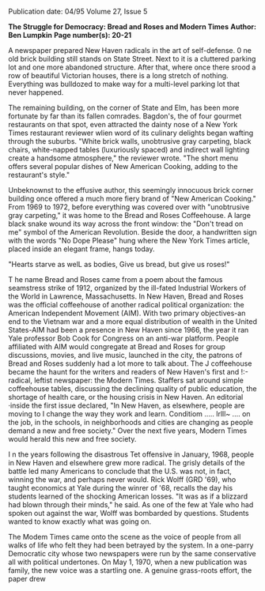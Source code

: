 Publication date: 04/95
Volume 27, Issue 5

**The Struggle for Democracy: Bread and Roses and Modern Times**
**Author: Ben Lumpkin**
**Page number(s): 20-21**

A newspaper prepared New Haven radicals in the art of self-defense. 
0 
ne old brick building still stands on State Street. Next to 
it is a cluttered parking lot and one more abandoned 
structure. After that, where once there srood a row of 
beautiful Victorian houses, there is a long stretch of 
nothing. Everything was bulldozed to make way for a multi-level 
parking lot that never happened. 

The remaining building, on the corner of State and Elm, has 
been more fortunate by far than its fallen comrades. Bagdon's, the of 
four gourmet restaurants on that spot, even attracted the dainty 
nose of a New York Times restaurant reviewer wlien word of its 
culinary delights began wafting through the suburbs. "White brick 
walls, unobtrusive gray carpeting, black chairs, white-napped tables 
(luxuriously spaced) and indirect wall lighting create a handsome 
atmosphere," the reviewer wrote. "The short menu offers several 
popular dishes of New American Cooking, adding to the 
restaurant's style." 

Unbeknownst to the effusive author, this seemingly innocuous 
brick corner building once offered a much more fiery brand of 
"New American Cooking." From 1969 to 1972, before everything 
was covered over with "unobtrusive gray carpeting," it was home to 
the Bread and Roses Coffeehouse. A large black snake wound its 
way across the front window: the "Don't tread on me" symbol of the 
American Revolution. Beside the door, a handwritten sign with the 
words "No Dope Please" hung where the New York Times article, 
placed inside an elegant frame, hangs today. 

"Hearts starve as welL as bodies, 
Give us bread, but give us roses!" 

T
he name Bread and Roses came from a poem about the 
famous seamstress strike of 1912, organized by the ill-fated 
Industrial Workers of the World in Lawrence, Massachusetts. 
In New Haven, Bread and Roses was the official coffeehouse of 
another radical political organization: the American Independent 
Movement (AIM). With two primary objectives-an end to the 
Vietnam war and a more equal distribution of wealth in the United 
States-AIM had been a presence in New Haven since 1966, the 
year it ran Yale professor Bob Cook for Congress on an anti-war 
platform. People affiliated with AIM would congregate at Bread and 
Roses for group discussions, movies, and live music, 
launched in the city, the patrons of Bread and Roses 
suddenly had a lot more to talk about. The J 
coffeehouse became the haunt for the writers 
and readers of New Haven's first and !:-
radical, leftist newspaper: the Modern Times. 
Staffers sat around simple coffeehouse tables, 
discussing the declining quality of public 
education, the shortage of health care, or the 
housing crisis in New Haven. An editorial 
·inside the first issue declared, "In New 
Haven, as elsewhere, people are moving to I 
change the way they work and learn. Conditiom 
..... lrlll~ .... 
on the job, in the schools, in 
neighborhoods and cities are 
changing as people demand a new 
and free society." Over the next 
five years, Modern Times would 
herald this new and free society. 

I
n the years following the 
disastrous Tet offensive in 
January, 1968, people in 
New Haven and elsewhere 
grew more radical. The grisly 
details of the battle led many 
Americans to conclude that the 
U.S. was not, in fact, winning the 
war, and perhaps never would. Rick Wolff 
(GRD '69), who taught economics at Yale 
during the winrer of '68, recalls the day his 
students learned of the shocking American losses. 
"It was as if a blizzard had blown through their 
minds," he said. As one of the few at Yale who had 
spoken out against the war, Wolff was bombarded by 
questions. Students wanted to know exactly what was going 
on. 

The Modem Times came onto the scene as the voice of 
people from all walks of life who felt they had been betrayed 
by the system. In a one-parry Democratic city whose two 
newspapers were run by the same conservative 
all with political undertones. 
On May 1, 1970, when a new publication was 
family, the new voice was a startling one. A 
genuine grass-roots effort, the paper drew